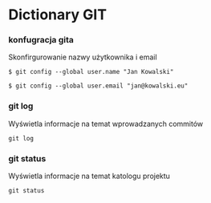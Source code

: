 # Dictionary GIT

### konfugracja gita
Skonfirgurowanie nazwy użytkownika i email

`$ git config --global user.name "Jan Kowalski"`

`$ git config --global user.email "jan@kowalski.eu"`

### git log
Wyświetla informacje na temat wprowadzanych commitów

`git log`

### git status
Wyświetla informacje na temat katologu projektu

`git status`
